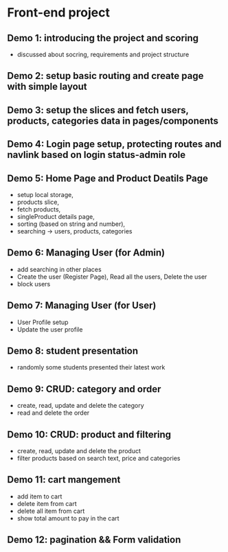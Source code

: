 # Front-end project

## Demo 1: introducing the project and scoring

- discussed about socring, requirements and project structure

## Demo 2: setup basic routing and create page with simple layout

## Demo 3: setup the slices and fetch users, products, categories data in pages/components

## Demo 4: Login page setup, protecting routes and navlink based on login status-admin role

## Demo 5: Home Page and Product Deatils Page

- setup local storage,
- products slice,
- fetch products,
- singleProduct details page,
- sorting (based on string and number),
- searching -> users, products, categories

## Demo 6: Managing User (for Admin)

- add searching in other places
- Create the user (Register Page), Read all the users, Delete the user
- block users

## Demo 7: Managing User (for User)

- User Profile setup
- Update the user profile

## Demo 8: student presentation

- randomly some students presented their latest work

## Demo 9: CRUD: category and order

- create, read, update and delete the category
- read and delete the order

## Demo 10: CRUD: product and filtering

- create, read, update and delete the product
- filter products based on search text, price and categories

## Demo 11: cart mangement

- add item to cart
- delete item from cart
- delete all item from cart
- show total amount to pay in the cart

## Demo 12: pagination && Form validation
